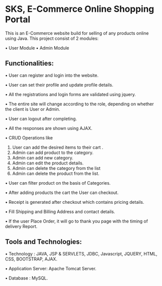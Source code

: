 # SKS, E-Commerce Online Shopping Portal
This is an E-Commerce website build for selling of any products online using Java.
This project consist of 2 modules:

• User Module • Admin Module


## Functionalities:
• User can register and login into the website.

• User can set their profile and update profile details.

• All the registrations and login forms are validated using jquery.

• The entire site will change according to the role, depending on whether the client is User or Admin.

• User can logout after completing.

• All the responses are shown using AJAX.

• CRUD Operations like
1) User can add the desired items to their cart .
2) Admin can add product to the category.
3) Admin can add new category.
4) Admin can edit the product details.
5) Admin can delete the category from the list
6) Admin can delete the product from the list.

• User can filter product on the basis of Categories.

• After adding products the cart the User can checkout.

• Receipt is generated after checkout which contains pricing details.

• Fill Shipping and Billing Address and contact details.

• If the user Place Order, it will go to thank you page with the timing of delivery Report.

## Tools and Technologies:
• Technology :  JAVA, JSP & SERVLETS, JDBC, Javascript, JQUERY, HTML, CSS, BOOTSTRAP, AJAX.

• Application Server: Apache Tomcat Server.

• Database : MySQL.
